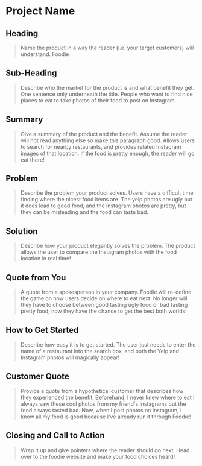 # Project Name #

<!-- 
> This material was originally posted [here](http://www.quora.com/What-is-Amazons-approach-to-product-development-and-product-management). It is reproduced here for posterities sake.

There is an approach called "working backwards" that is widely used at Amazon. They work backwards from the customer, rather than starting with an idea for a product and trying to bolt customers onto it. While working backwards can be applied to any specific product decision, using this approach is especially important when developing new products or features.

For new initiatives a product manager typically starts by writing an internal press release announcing the finished product. The target audience for the press release is the new/updated product's customers, which can be retail customers or internal users of a tool or technology. Internal press releases are centered around the customer problem, how current solutions (internal or external) fail, and how the new product will blow away existing solutions.

If the benefits listed don't sound very interesting or exciting to customers, then perhaps they're not (and shouldn't be built). Instead, the product manager should keep iterating on the press release until they've come up with benefits that actually sound like benefits. Iterating on a press release is a lot less expensive than iterating on the product itself (and quicker!).

If the press release is more than a page and a half, it is probably too long. Keep it simple. 3-4 sentences for most paragraphs. Cut out the fat. Don't make it into a spec. You can accompany the press release with a FAQ that answers all of the other business or execution questions so the press release can stay focused on what the customer gets. My rule of thumb is that if the press release is hard to write, then the product is probably going to suck. Keep working at it until the outline for each paragraph flows. 

Oh, and I also like to write press-releases in what I call "Oprah-speak" for mainstream consumer products. Imagine you're sitting on Oprah's couch and have just explained the product to her, and then you listen as she explains it to her audience. That's "Oprah-speak", not "Geek-speak".

Once the project moves into development, the press release can be used as a touchstone; a guiding light. The product team can ask themselves, "Are we building what is in the press release?" If they find they're spending time building things that aren't in the press release (overbuilding), they need to ask themselves why. This keeps product development focused on achieving the customer benefits and not building extraneous stuff that takes longer to build, takes resources to maintain, and doesn't provide real customer benefit (at least not enough to warrant inclusion in the press release).
 -->
 
## Heading ##
  > Name the product in a way the reader (i.e. your target customers) will understand.
  Foodie

## Sub-Heading ##
  > Describe who the market for the product is and what benefit they get. One sentence only underneath the title.
  People who want to find nice places to eat to take photos of their food to post on Instagram.

## Summary ##
  > Give a summary of the product and the benefit. Assume the reader will not read anything else so make this paragraph good.
  Allows users to search for nearby restaurants, and provides related Instagram images of that location. If the food is pretty enough, the reader will go eat there! 

## Problem ##
  > Describe the problem your product solves.
  Users have a difficult time finding where the nicest food items are. The yelp photos are ugly but it does lead to good food, and the
  instagram photos are pretty, but they can be misleading and the food can taste bad.

## Solution ##
  > Describe how your product elegantly solves the problem.
  The product allows the user to compare the Instagram photos with the food location in real time!

## Quote from You ##
  > A quote from a spokesperson in your company.
  Foodie will re-define the game on how users decide on where to eat next. No longer will they have to choose between good tasting
  ugly food or bad tasting pretty food, now they have the chance to get the best both worlds!

## How to Get Started ##
  > Describe how easy it is to get started.
  The user just needs to enter the name of a restaurant into the search box, and both the Yelp and Instagram photos will magically appear!

## Customer Quote ##
  > Provide a quote from a hypothetical customer that describes how they experienced the benefit.
  Beforehand, I never knew where to eat I always saw these cool photos from my friend's instagrams but the food always tasted bad. Now,
  when I post photos on Instagram, I know all my food is good because I've already run it through Foodie!

## Closing and Call to Action ##
  > Wrap it up and give pointers where the reader should go next.
  Head over to the foodie website and make your food choices heard!
